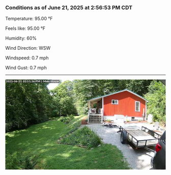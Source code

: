 ### Conditions as of June 21, 2025 at 2:56:53 PM CDT 

Temperature: 95.00 &deg;F

Feels like: 95.00 &deg;F

Humidity: 60%

Wind Direction: WSW

Windspeed: 0.7 mph

Wind Gust: 0.7 mph

---

<img src="./images/latest.jpeg"/>

